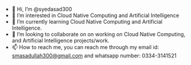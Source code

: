 - 👋 Hi, I’m @syedasad300
- 👀 I’m interested in Cloud Native Computing and Artificial Intelligence
- 🌱 I’m currently learning Cloud Native Computing and Artificial Intelligence.
- 💞️ I’m looking to collaborate on on working on Cloud Native Computing, and Artificial Intelligence projects/work.
- 📫 How to reach me, you can reach me through my email id: smasadullah300@gmail.com and whatsapp number: 0334-3141521

<!---
syedasad300/syedasad300 is a ✨ special ✨ repository because its `README.md` (this file) appears on your GitHub profile.
You can click the Preview link to take a look at your changes.
--->
